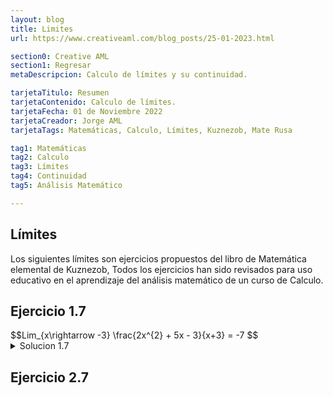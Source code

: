 ```yaml
---
layout: blog
title: Limites
url: https://www.creativeaml.com/blog_posts/25-01-2023.html

section0: Creative AML
section1: Regresar
metaDescripcion: Calculo de límites y su continuidad.

tarjetaTitulo: Resumen
tarjetaContenido: Calculo de límites.
tarjetaFecha: 01 de Noviembre 2022
tarjetaCreador: Jorge AML
tarjetaTags: Matemáticas, Calculo, Límites, Kuznezob, Mate Rusa 

tag1: Matemáticas
tag2: Calculo
tag3: Límites
tag4: Continuidad
tag5: Análisis Matemático

---
```

<h2>Límites</h2>
<div>
    <p>Los siguientes límites son ejercicios propuestos del libro de Matemática elemental de Kuznezob, Todos los ejercicios han sido revisados para uso educativo en el aprendizaje del análisis matemático de un curso de Calculo.</p>
</div>
<div class="latex">
<h2>Ejercicio 1.7</h2>
$$Lim_{x\rightarrow -3} \frac{2x^{2} + 5x - 3}{x+3} = -7 $$
<details>
    <summary>Solucion 1.7</summary>
    $$Lim_{x \rightarrow -3 } \frac{(2(-3)^{2} + 5(-3) -3)}{-3+3} = \frac{0}{0} (indeterminada) $$
    $$2^{2}x + 5x -2(3) $$ $$\frac{(2x+6)(2x-1)}{2}$$ $$(x+3)(2x-1) $$
    $$Lim_{x\rightarrow -3} \frac{(x+3)(2x-1)}{x+3} = -7 $$
    $$Lim_{x\rightarrow -3} (2x-1) = -7 $$
    $$2(-3) -1 = -7 $$
    $$-6 -1 = -7 $$
    $$-7 = -7 $$

</details>
<h2>Ejercicio 2.7</h2>
</div>